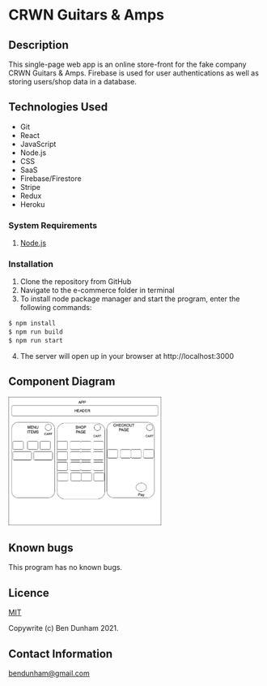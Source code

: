 # CRWN Guitars & Amps

## Description

This single-page web app is an online store-front for the fake company CRWN Guitars & Amps. Firebase is used for user authentications as well as storing users/shop data in a database.  

## Technologies Used

* Git
* React
* JavaScript
* Node.js
* CSS
* SaaS
* Firebase/Firestore
* Stripe
* Redux
* Heroku

### System Requirements
1. [Node.js](https://nodejs.dev/learn/how-to-install-nodejs)

### Installation

1. Clone the repository from GitHub
1. Navigate to the e-commerce folder in terminal
1. To install node package manager and start the program, enter the following commands:
  ```sh
$ npm install
$ npm run build
$ npm run start
```
4. The server will open up in your browser at http://localhost:3000

## Component Diagram

<img src='ecommerce.jpg' width='60%'/>


## Known bugs

This program has no known bugs.

## Licence

[MIT](https://opensource.org/licenses/MIT)

Copywrite (c) Ben Dunham 2021.

## Contact Information

[bendunham@gmail.com](https://github.com/bendunhampdx)